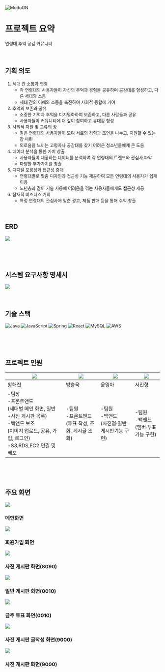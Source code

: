 ![ModuON](https://i.imgur.com/gAZHUwl.png)

# 프로젝트 요약

연령대 추억 공감 커뮤니티
<br><br><br>
## 기획 의도

1. 세대 간 소통과 연결
   - 각 연령대의 사용자들이 자신의 추억과 경험을 공유하며 공감대를 형성하고, 다른 세대와 소통
   - 세대 간의 이해와 소통을 촉진하여 사회적 통합에 기여 
2. 추억의 보존과 공유
   - 소중한 기억과 추억을 디지털화하여 보존하고, 다른 사람들과 공유
   - 사용자들이 커뮤니티에 더 깊이 참여하고 유대감 형성
3. 사회적 지원 및 교류의 장
   - 같은 연령대의 사용자들이 모여 서로의 경험과 조언을 나누고, 지원할 수 있는 장 마련
   - 외로움을 느끼는 고령자나 공감대를 찾기 어려운 청소년들에게 큰 도움
4. 데이터 분석을 통한 가치 창출
   - 사용자들이 제공하는 데이터를 분석하여 각 연령대의 트렌드와 관심사 파악 
   - 다양한 부가가치를 창출
5. 디지털 포용성과 접근성 증대
   - 연령대별로 맞춤 디자인과 접근성 기능 제공하여 모든 연령대의 사용자가 쉽게 이용
   - 노년층과 같이 기술 사용에 어려움을 겪는 사용자들에게도 접근성 제공
6. 잠재적 비즈니스 기회
   - 특정 연령대의 관심사에 맞춘 광고, 제품 판매 등을 통해 수익 창출
<br><br><br>

## ERD
![](https://i.imgur.com/1DrhsxS.png)

<br><br><br>

## 시스템 요구사항 명세서
![](https://i.imgur.com/yK79xTB.png)
<br><br><br>

## 기술 스택
![Java](https://img.shields.io/badge/java-%23ED8B00.svg?style=for-the-badge&logo=openjdk&logoColor=white)
![JavaScript](https://img.shields.io/badge/javascript-%23323330.svg?style=for-the-badge&logo=javascript&logoColor=%23F7DF1E)
![Spring](https://img.shields.io/badge/spring-%236DB33F.svg?style=for-the-badge&logo=spring&logoColor=white)
![React](https://img.shields.io/badge/react-%2320232a.svg?style=for-the-badge&logo=react&logoColor=%2361DAFB)
![MySQL](https://img.shields.io/badge/mysql-4479A1.svg?style=for-the-badge&logo=mysql&logoColor=white)
![AWS](https://img.shields.io/badge/AWS-%23FF9900.svg?style=for-the-badge&logo=amazon-aws&logoColor=white)


<br><br><br>

## 프로젝트 인원

|![](https://i.imgur.com/wQh0uO2.png)|![](https://i.imgur.com/ycdATnY.png)|![](https://i.imgur.com/8RQfmpQ.png)|![](https://i.imgur.com/0YqKVim.png)|
|------|---|---|---|
|황해진|방승욱|윤영아|서진형|
|-팀장<br>-프론트앤드<br>(세대별 메인 화면, 일반+사진 게시판 목록)<br>-백앤드 보조<br>(이미지 업로드, 공유, 가입, 로그인)<br>-S3,RDS,EC2 연결 및 배포|-팀원<br>-프론트앤드<br>(투표 작성, 조회, 게시글 조회)|-팀원<br>-백앤드<br>(사진첩·일반게시판기능 구현)|-팀원<br>-백앤드<br>(멤버·투표 기능 구현)|


<br><br><br>

## 주요 화면


![](https://i.imgur.com/J3G03rq.png)
### 메인화면

![](https://i.imgur.com/9lkIytl.png)
### 회원가입 화면

![](https://i.imgur.com/jIJUHrZ.png)
### 사진 게시판 화면(8090)

![](https://i.imgur.com/i7yPEoU.png)
### 일반 게시판 화면(0010)

![](https://i.imgur.com/BKti1MU.png)
### 금주 투표 화면(0010)

![](https://i.imgur.com/JUrFKYr.png)
### 사진 게시판 글작성 화면(9000)

![](https://i.imgur.com/pJ9a9WC.png)
### 사진 게시판 화면(9000)

